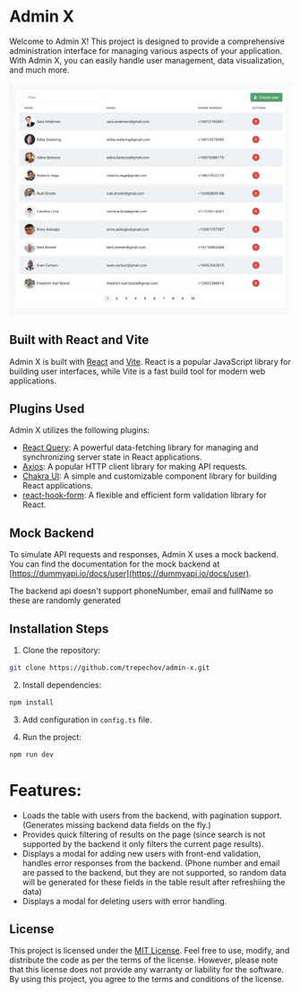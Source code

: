 # Admin X

Welcome to Admin X! This project is designed to provide a comprehensive administration interface for managing various aspects of your application. With Admin X, you can easily handle user management, data visualization, and much more.

![Screenshot](/docs/screenshot.png)

## Built with React and Vite

Admin X is built with [React](https://reactjs.org/) and [Vite](https://vitejs.dev/). React is a popular JavaScript library for building user interfaces, while Vite is a fast build tool for modern web applications.

## Plugins Used

Admin X utilizes the following plugins:

- [React Query](https://react-query.tanstack.com/): A powerful data-fetching library for managing and synchronizing server state in React applications.
- [Axios](https://axios-http.com/): A popular HTTP client library for making API requests.
- [Chakra UI](https://chakra-ui.com/): A simple and customizable component library for building React applications.
- [react-hook-form](https://react-hook-form.com/): A flexible and efficient form validation library for React.

## Mock Backend

To simulate API requests and responses, Admin X uses a mock backend. You can find the documentation for the mock backend at [https://dummyapi.io/docs/user](https://dummyapi.io/docs/user).

The backend api doesn't support phoneNumber, email and fullName so these are randomly generated

## Installation Steps

1. Clone the repository:

```bash
git clone https://github.com/trepechov/admin-x.git
```

2. Install dependencies:

```bash
npm install
```

3. Add configuration in `config.ts` file.

4. Run the project:

```bash
npm run dev
```

# Features:

- Loads the table with users from the backend, with pagination support. (Generates missing backend data fields on the fly.)
- Provides quick filtering of results on the page (since search is not supported by the backend it only filters the current page results).
- Displays a modal for adding new users with front-end validation, handles error responses from the backend. (Phone number and email are passed to the backend, but they are not supported, so random data will be generated for these fields in the table result after refreshiing the data)
- Displays a modal for deleting users with error handling.



## License

This project is licensed under the [MIT License](https://opensource.org/licenses/MIT). Feel free to use, modify, and distribute the code as per the terms of the license. However, please note that this license does not provide any warranty or liability for the software. By using this project, you agree to the terms and conditions of the license.

